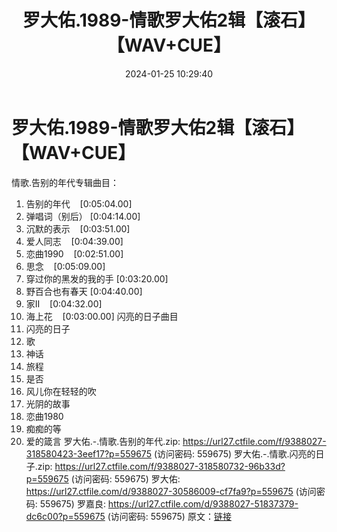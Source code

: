﻿---
title: 罗大佑.1989-情歌罗大佑2辑【滚石】【WAV+CUE】
date: 2024-01-25 10:29:40
categories: WAV车载音乐、镜像
tags: 华语中文
---
# 罗大佑.1989-情歌罗大佑2辑【滚石】【WAV+CUE】

情歌.告别的年代专辑曲目：
01. 告别的年代    [0:05:04.00]
02. 弹唱词（别后）
[0:04:14.00]
03. 沉默的表示    [0:03:51.00]
04. 爱人同志    [0:04:39.00]
05. 恋曲1990    [0:02:51.00]
06. 思念    [0:05:09.00]
07. 穿过你的黑发的我的手
[0:03:20.00]
08. 野百合也有春天
[0:04:40.00]
09. 家II    [0:04:32.00]
10. 海上花    [0:03:00.00]
闪亮的日子曲目
1. 闪亮的日子
2. 歌
3. 神话
4. 旅程
5. 是否
6. 风儿你在轻轻的吹
7. 光阴的故事
8. 恋曲1980
9. 痴痴的等
10. 爱的箴言
罗大佑.-.情歌.告别的年代.zip: https://url27.ctfile.com/f/9388027-318580423-3eef17?p=559675
(访问密码: 559675)
罗大佑.-.情歌.闪亮的日子.zip: https://url27.ctfile.com/f/9388027-318580732-96b33d?p=559675
(访问密码: 559675)
罗大佑: https://url27.ctfile.com/d/9388027-30586009-cf7fa9?p=559675
(访问密码: 559675)
罗嘉良: https://url27.ctfile.com/d/9388027-51837379-dc6c00?p=559675
(访问密码: 559675)
原文：[链接](https://blog.sina.com.cn/s/blog_1647c7e76010314aj.html)